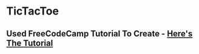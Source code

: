 # TicTacToe

## Used FreeCodeCamp Tutorial To Create - [Here's The Tutorial](https://www.youtube.com/watch?v=P2TcQ3h0ipQ)
